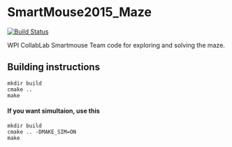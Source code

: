 # SmartMouse2015_Maze
[![Build Status](https://travis-ci.org/WPISmartmouse/2016_Solvers.svg?branch=master)](https://travis-ci.org/WPISmartmouse/2016_Solvers)


WPI CollabLab Smartmouse Team code for exploring and solving the maze.


## Building instructions

    mkdir build
    cmake ..
    make


#### If you want simultaion, use this

    mkdir build
    cmake .. -DMAKE_SIM=ON
    make
